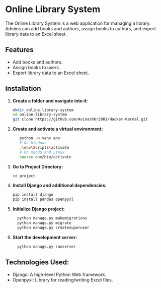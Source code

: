 # Online Library System

The Online Library System is a web application for managing a library. Admins can add books and authors, assign books to authors, and export library data to an Excel sheet.

## Features

- Add books and authors.
- Assign books to users.
- Export library data to an Excel sheet.

## Installation

1. **Create a folder and navigate into it:**
   ```sh
   mkdir online-library-system
   cd online-library-system
   git clone https://github.com/Avinashkr2001/Hacker-Kernal.git
   ```
   
2. **Create and activate a virtual environment:**
   ```sh
      python -m venv env
      # On Windows
      .\env\Scripts\activate
      # On macOS and Linux
      source env/bin/activate
   ```
3. **Go to Project Directory:**
   ```sh
   cd project
   ```
    
4. **Install Django and additional dependencies:**
   ```sh
   pip install django
   pip install pandas openpyxl
   ```

   
5. **Initialize Django project:**
   ```sh
     python manage.py makemigrations
     python manage.py migrate
     python manage.py createsuperuser
   ```

6. **Start the development server:**
   ```sh
     python manage.py runserver
   ```
## Technologies Used:
  - Django: A high-level Python Web framework.
  - Openpyxl: Library for reading/writing Excel files.





